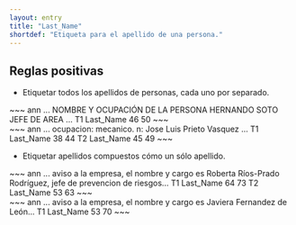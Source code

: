 ```yaml
---
layout: entry
title: "Last_Name"
shortdef: "Etiqueta para el apellido de una persona."
---
```


## Reglas positivas

* Etiquetar todos los apellidos de personas, cada uno por separado.

<div class="annotation-correct" markdown="1">
~~~ ann
... NOMBRE Y OCUPACIÓN DE LA PERSONA HERNANDO SOTO JEFE DE AREA …
T1 Last_Name 46 50 
~~~
</div>

<div class="annotation-correct" markdown="1">
~~~ ann
... ocupacion: mecanico. n: Jose Luis Prieto Vasquez …
T1 Last_Name 38 44 
T2 Last_Name 45 49 
~~~
</div>

* Etiquetar apellidos compuestos cómo un sólo apellido.

<div class="annotation-correct" markdown="1">
~~~ ann
... aviso a la empresa, el nombre y cargo es Roberta Ríos-Prado Rodríguez, jefe de prevencion de riesgos...
T1 Last_Name 64 73 
T2 Last_Name 53 63 
~~~
</div>

<div class="annotation-correct" markdown="1">
~~~ ann
... aviso a la empresa, el nombre y cargo es Javiera Fernandez de León...
T1 Last_Name 53 70 
~~~
</div>
